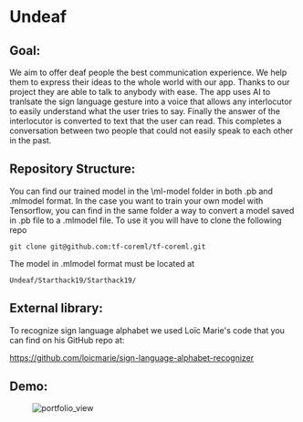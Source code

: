 # Undeaf
## Goal:
We aim to offer deaf people the best communication experience. We help them to express their ideas to the whole world with our app. Thanks to our project they are able to talk to anybody with ease. The app uses AI to tranlsate the sign language gesture into a voice that allows any interlocutor to easily understand what the user tries to say. Finally the answer of the interlocutor is converted to text that the user can read. This completes a conversation between two people that could not easily speak to each other in the past.

## Repository Structure:
You can find our trained model in the \ml-model folder in both .pb and .mlmodel format. In the case you want to train your own model with Tensorflow, you can find in the same folder a way to convert a model saved in .pb file to a .mlmodel file. To use it you will have to clone the following repo

```shell
git clone git@github.com:tf-coreml/tf-coreml.git
```
The model in .mlmodel format must be located at 
```shell
Undeaf/Starthack19/Starthack19/
```

## External library:
To recognize sign language alphabet we used Loïc Marie's code that you can find on his GitHub repo at:

https://github.com/loicmarie/sign-language-alphabet-recognizer

## Demo:

<figure>
  <img alt="portfolio_view" src="https://j.gifs.com/5Q94EB.gif" title="thedescription.html">
  <figcaption></figcaption>
</figure>

